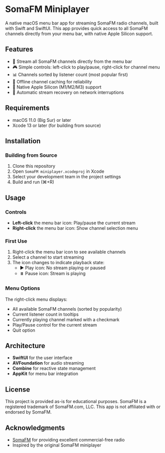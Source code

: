# SomaFM Miniplayer

A native macOS menu bar app for streaming SomaFM radio channels, built with Swift and SwiftUI. This app provides quick access to all SomaFM channels directly from your menu bar, with native Apple Silicon support.

## Features

- 🎵 Stream all SomaFM channels directly from the menu bar
- 🎮 Simple controls: left-click to play/pause, right-click for channel menu
- 📊 Channels sorted by listener count (most popular first)
- 💾 Offline channel caching for reliability
- 🎯 Native Apple Silicon (M1/M2/M3) support
- 🔄 Automatic stream recovery on network interruptions

## Requirements

- macOS 11.0 (Big Sur) or later
- Xcode 13 or later (for building from source)

## Installation

### Building from Source

1. Clone this repository
2. Open `SomaFM miniplayer.xcodeproj` in Xcode
3. Select your development team in the project settings
4. Build and run (⌘+R)

## Usage

### Controls

- **Left-click** the menu bar icon: Play/pause the current stream
- **Right-click** the menu bar icon: Show channel selection menu

### First Use

1. Right-click the menu bar icon to see available channels
2. Select a channel to start streaming
3. The icon changes to indicate playback state:
   - ▶️ Play icon: No stream playing or paused
   - ⏸️ Pause icon: Stream is playing

### Menu Options

The right-click menu displays:
- All available SomaFM channels (sorted by popularity)
- Current listener count in tooltips
- Currently playing channel marked with a checkmark
- Play/Pause control for the current stream
- Quit option

## Architecture

- **SwiftUI** for the user interface
- **AVFoundation** for audio streaming
- **Combine** for reactive state management
- **AppKit** for menu bar integration

## License

This project is provided as-is for educational purposes. SomaFM is a registered trademark of SomaFM.com, LLC. This app is not affiliated with or endorsed by SomaFM.

## Acknowledgments

- [SomaFM](https://somafm.com) for providing excellent commercial-free radio
- Inspired by the original SomaFM miniplayer
